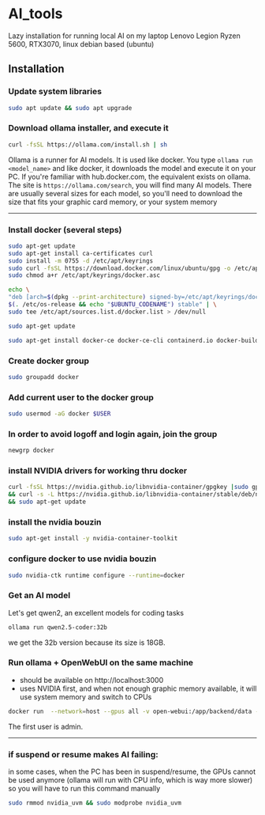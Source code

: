 # AI_tools
Lazy installation for running local AI on my laptop Lenovo Legion Ryzen 5600, RTX3070, linux debian based (ubuntu)


## Installation


### Update system libraries

```bash
sudo apt update && sudo apt upgrade
```


### Download ollama installer, and execute it
```bash
curl -fsSL https://ollama.com/install.sh | sh
```

  Ollama is a runner for AI models. It is used like docker. You type `ollama run <model_name>` and like docker, it downloads the model and execute it on your PC. If you're familiar with hub.docker.com, the equivalent exists on ollama. The site is `https://ollama.com/search`, you will find many AI models. There are usually several sizes for each model, so you'll need to download the size that fits your graphic card memory, or your system memory
  
---------------------------
### Install docker (several steps)
```bash
sudo apt-get update
sudo apt-get install ca-certificates curl
sudo install -m 0755 -d /etc/apt/keyrings
sudo curl -fsSL https://download.docker.com/linux/ubuntu/gpg -o /etc/apt/keyrings/docker.asc
sudo chmod a+r /etc/apt/keyrings/docker.asc

echo \
"deb [arch=$(dpkg --print-architecture) signed-by=/etc/apt/keyrings/docker.asc] https://download.docker.com/linux/ubuntu \
$(. /etc/os-release && echo "$UBUNTU_CODENAME") stable" | \
sudo tee /etc/apt/sources.list.d/docker.list > /dev/null

sudo apt-get update

sudo apt-get install docker-ce docker-ce-cli containerd.io docker-buildx-plugin docker-compose-plugin
```

### Create docker group
```bash
sudo groupadd docker
```


### Add current user to the docker group

```bash
sudo usermod -aG docker $USER
```

### In order to avoid logoff and login again, join the group
```bash
newgrp docker
```


### install NVIDIA drivers for working thru docker
```bash
curl -fsSL https://nvidia.github.io/libnvidia-container/gpgkey |sudo gpg --dearmor -o /usr/share/keyrings/nvidia-container-toolkit-keyring.gpg \
&& curl -s -L https://nvidia.github.io/libnvidia-container/stable/deb/nvidia-container-toolkit.list | sed 's#deb https://#deb [signed-by=/usr/share/keyrings/nvidia-container-toolkit-keyring.gpg] https://#g' | sudo tee /etc/apt/sources.list.d/nvidia-container-toolkit.list \
&& sudo apt-get update
```

### install the nvidia bouzin
```bash
sudo apt-get install -y nvidia-container-toolkit
```

### configure docker to use nvidia bouzin
```bash
sudo nvidia-ctk runtime configure --runtime=docker
```

### Get an AI model
Let's get qwen2, an excellent models for coding tasks
```bash
ollama run qwen2.5-coder:32b
```
we get the 32b version because its size is 18GB. 


### Run ollama + OpenWebUI on the same machine
* should be available on http://localhost:3000
* uses NVIDIA first, and when not enough graphic memory available, it will use system memory and switch to CPUs 
```bash
docker run  --network=host --gpus all -v open-webui:/app/backend/data -e OLLAMA_BASE_URL=http://127.0.0.1:11434 --name open-webui --restart always ghcr.io/open-webui/open-webui:cuda`
``` 
The first user is admin.


-----------------
### if suspend or resume makes AI failing:
in some cases, when the PC has been in suspend/resume, the GPUs cannot be used anymore (ollama will run with CPU info, which is way more slower) so you will have to run this command manually
```bash
sudo rmmod nvidia_uvm && sudo modprobe nvidia_uvm
```

